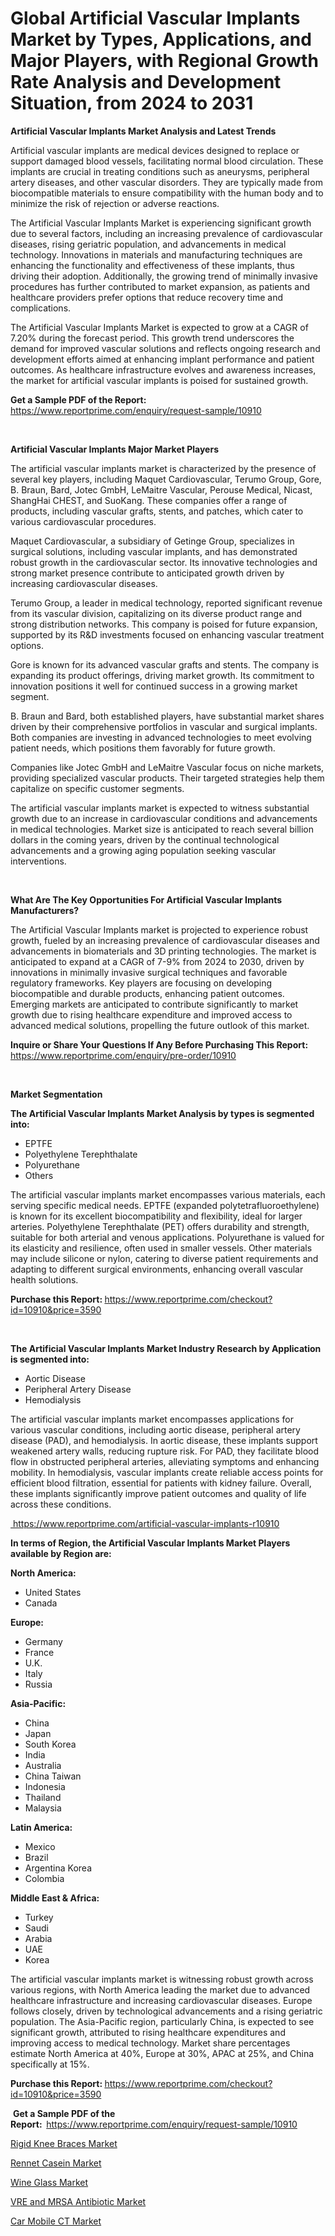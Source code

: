 <p><h1>Global Artificial Vascular Implants Market by Types, Applications, and Major Players, with Regional Growth Rate Analysis and Development Situation, from 2024 to 2031</h1></p><p><strong>Artificial Vascular Implants Market Analysis and Latest Trends</strong></p>
<p><p>Artificial vascular implants are medical devices designed to replace or support damaged blood vessels, facilitating normal blood circulation. These implants are crucial in treating conditions such as aneurysms, peripheral artery diseases, and other vascular disorders. They are typically made from biocompatible materials to ensure compatibility with the human body and to minimize the risk of rejection or adverse reactions.</p><p>The Artificial Vascular Implants Market is experiencing significant growth due to several factors, including an increasing prevalence of cardiovascular diseases, rising geriatric population, and advancements in medical technology. Innovations in materials and manufacturing techniques are enhancing the functionality and effectiveness of these implants, thus driving their adoption. Additionally, the growing trend of minimally invasive procedures has further contributed to market expansion, as patients and healthcare providers prefer options that reduce recovery time and complications.</p><p>The Artificial Vascular Implants Market is expected to grow at a CAGR of 7.20% during the forecast period. This growth trend underscores the demand for improved vascular solutions and reflects ongoing research and development efforts aimed at enhancing implant performance and patient outcomes. As healthcare infrastructure evolves and awareness increases, the market for artificial vascular implants is poised for sustained growth.</p></p>
<p><strong>Get a Sample PDF of the Report:&nbsp;</strong> <a href="https://www.reportprime.com/enquiry/request-sample/10910?utm_campaign=40&utm_medium=2&utm_source=Github&utm_content=ia&utm_term=29112024&utm_id=artificial-vascular-implants">https://www.reportprime.com/enquiry/request-sample/10910</a></p>
<p>&nbsp;</p>
<p><strong>Artificial Vascular Implants Major Market Players</strong></p>
<p><p>The artificial vascular implants market is characterized by the presence of several key players, including Maquet Cardiovascular, Terumo Group, Gore, B. Braun, Bard, Jotec GmbH, LeMaitre Vascular, Perouse Medical, Nicast, ShangHai CHEST, and SuoKang. These companies offer a range of products, including vascular grafts, stents, and patches, which cater to various cardiovascular procedures.</p><p>Maquet Cardiovascular, a subsidiary of Getinge Group, specializes in surgical solutions, including vascular implants, and has demonstrated robust growth in the cardiovascular sector. Its innovative technologies and strong market presence contribute to anticipated growth driven by increasing cardiovascular diseases.</p><p>Terumo Group, a leader in medical technology, reported significant revenue from its vascular division, capitalizing on its diverse product range and strong distribution networks. This company is poised for future expansion, supported by its R&D investments focused on enhancing vascular treatment options.</p><p>Gore is known for its advanced vascular grafts and stents. The company is expanding its product offerings, driving market growth. Its commitment to innovation positions it well for continued success in a growing market segment.</p><p>B. Braun and Bard, both established players, have substantial market shares driven by their comprehensive portfolios in vascular and surgical implants. Both companies are investing in advanced technologies to meet evolving patient needs, which positions them favorably for future growth.</p><p>Companies like Jotec GmbH and LeMaitre Vascular focus on niche markets, providing specialized vascular products. Their targeted strategies help them capitalize on specific customer segments.</p><p>The artificial vascular implants market is expected to witness substantial growth due to an increase in cardiovascular conditions and advancements in medical technologies. Market size is anticipated to reach several billion dollars in the coming years, driven by the continual technological advancements and a growing aging population seeking vascular interventions.</p></p>
<p>&nbsp;</p>
<p><strong>What Are The Key Opportunities For Artificial Vascular Implants Manufacturers?</strong></p>
<p><p>The Artificial Vascular Implants market is projected to experience robust growth, fueled by an increasing prevalence of cardiovascular diseases and advancements in biomaterials and 3D printing technologies. The market is anticipated to expand at a CAGR of 7-9% from 2024 to 2030, driven by innovations in minimally invasive surgical techniques and favorable regulatory frameworks. Key players are focusing on developing biocompatible and durable products, enhancing patient outcomes. Emerging markets are anticipated to contribute significantly to market growth due to rising healthcare expenditure and improved access to advanced medical solutions, propelling the future outlook of this market.</p></p>
<p><strong>Inquire or Share Your Questions If Any Before Purchasing This Report:</strong> <a href="https://www.reportprime.com/enquiry/pre-order/10910?utm_campaign=40&utm_medium=2&utm_source=Github&utm_content=ia&utm_term=29112024&utm_id=artificial-vascular-implants">https://www.reportprime.com/enquiry/pre-order/10910</a></p>
<p>&nbsp;</p>
<p><strong>Market Segmentation</strong></p>
<p><strong>The Artificial Vascular Implants Market Analysis by types is segmented into:</strong></p>
<p><ul><li>EPTFE</li><li>Polyethylene Terephthalate</li><li>Polyurethane</li><li>Others</li></ul></p>
<p><p>The artificial vascular implants market encompasses various materials, each serving specific medical needs. EPTFE (expanded polytetrafluoroethylene) is known for its excellent biocompatibility and flexibility, ideal for larger arteries. Polyethylene Terephthalate (PET) offers durability and strength, suitable for both arterial and venous applications. Polyurethane is valued for its elasticity and resilience, often used in smaller vessels. Other materials may include silicone or nylon, catering to diverse patient requirements and adapting to different surgical environments, enhancing overall vascular health solutions.</p></p>
<p><strong>Purchase this Report:&nbsp;</strong><a href="https://www.reportprime.com/checkout?id=10910&price=3590&utm_campaign=40&utm_medium=2&utm_source=Github&utm_content=ia&utm_term=29112024&utm_id=artificial-vascular-implants">https://www.reportprime.com/checkout?id=10910&price=3590</a></p>
<p>&nbsp;</p>
<p><strong>The Artificial Vascular Implants Market Industry Research by Application is segmented into:</strong></p>
<p><ul><li>Aortic Disease</li><li>Peripheral Artery Disease</li><li>Hemodialysis</li></ul></p>
<p><p>The artificial vascular implants market encompasses applications for various vascular conditions, including aortic disease, peripheral artery disease (PAD), and hemodialysis. In aortic disease, these implants support weakened artery walls, reducing rupture risk. For PAD, they facilitate blood flow in obstructed peripheral arteries, alleviating symptoms and enhancing mobility. In hemodialysis, vascular implants create reliable access points for efficient blood filtration, essential for patients with kidney failure. Overall, these implants significantly improve patient outcomes and quality of life across these conditions.</p></p>
<p><a href="https://www.reportprime.com/artificial-vascular-implants-r10910?utm_campaign=40&utm_medium=2&utm_source=Github&utm_content=ia&utm_term=29112024&utm_id=artificial-vascular-implants">&nbsp;https://www.reportprime.com/artificial-vascular-implants-r10910</a></p>
<p><strong>In terms of Region, the Artificial Vascular Implants Market Players available by Region are:</strong></p>
<p>
    <p> <strong> North America: </strong>
        <ul>
            <li>United States</li>
            <li>Canada</li>
        </ul>
        </p> 
    <p> <strong> Europe: </strong>
        <ul>
            <li>Germany</li>
            <li>France</li>
            <li>U.K.</li>
            <li>Italy</li>
            <li>Russia</li>
        </ul>
        </p> 
    <p> <strong> Asia-Pacific: </strong>
        <ul>
            <li>China</li>
            <li>Japan</li>
            <li>South Korea</li>
            <li>India</li>
            <li>Australia</li>
            <li>China Taiwan</li>
            <li>Indonesia</li>
            <li>Thailand</li>
            <li>Malaysia</li>
        </ul>
        </p> 
    <p> <strong> Latin America: </strong>
        <ul>
            <li>Mexico</li>
            <li>Brazil</li>
            <li>Argentina Korea</li>
            <li>Colombia</li>
        </ul>
        </p> 
    <p> <strong> Middle East & Africa: </strong>
        <ul>
            <li>Turkey</li>
            <li>Saudi</li>
            <li>Arabia</li>
            <li>UAE</li>
            <li>Korea</li>
        </ul>
    </p>
    </p>
<p><p>The artificial vascular implants market is witnessing robust growth across various regions, with North America leading the market due to advanced healthcare infrastructure and increasing cardiovascular diseases. Europe follows closely, driven by technological advancements and a rising geriatric population. The Asia-Pacific region, particularly China, is expected to see significant growth, attributed to rising healthcare expenditures and improving access to medical technology. Market share percentages estimate North America at 40%, Europe at 30%, APAC at 25%, and China specifically at 15%.</p></p>
<p><strong>Purchase this Report: </strong><a href="https://www.reportprime.com/checkout?id=10910&price=3590&utm_campaign=40&utm_medium=2&utm_source=Github&utm_content=ia&utm_term=29112024&utm_id=artificial-vascular-implants">https://www.reportprime.com/checkout?id=10910&price=3590</a></p>
<p>&nbsp;<strong>Get a Sample PDF of the Report:&nbsp;&nbsp;</strong><a href="https://www.reportprime.com/enquiry/request-sample/10910?utm_campaign=40&utm_medium=2&utm_source=Github&utm_content=ia&utm_term=29112024&utm_id=artificial-vascular-implants">https://www.reportprime.com/enquiry/request-sample/10910</a></p>
<p><strong></strong></p>
<p><p><a href="https://github.com/abbislposival/Market-Research-Report-List-1/blob/main/rigid-knee-braces-market.md?utm_campaign=40&utm_medium=2&utm_source=Github&utm_content=ia&utm_term=29112024&utm_id=artificial-vascular-implants">Rigid Knee Braces Market</a></p><p><a href="https://www.linkedin.com/pulse/emerging-trends-rennet-casein-market-detailed-overview-applications-1g4kc?utm_campaign=40&utm_medium=2&utm_source=Github&utm_content=ia&utm_term=29112024&utm_id=artificial-vascular-implants">Rennet Casein Market</a></p><p><a href="https://www.linkedin.com/pulse/wine-glass-market-revolution-size-share-emerging-trends-8hage?utm_campaign=40&utm_medium=2&utm_source=Github&utm_content=ia&utm_term=29112024&utm_id=artificial-vascular-implants">Wine Glass Market</a></p><p><a href="https://issuu.com/reportprime-2/docs/vre-and-mrsa-antibiotic-market-size_b4548a86d51a83?utm_campaign=40&utm_medium=2&utm_source=Github&utm_content=ia&utm_term=29112024&utm_id=artificial-vascular-implants">VRE and MRSA Antibiotic Market</a></p><p><a href="https://github.com/ParvinKhatun77/Market-Research-Report-List-1/blob/main/car-mobile-ct-market.md?utm_campaign=40&utm_medium=2&utm_source=Github&utm_content=ia&utm_term=29112024&utm_id=artificial-vascular-implants">Car Mobile CT Market</a></p></p>